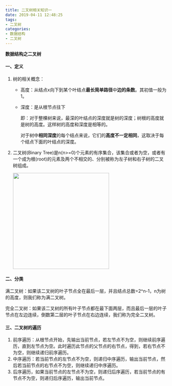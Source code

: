 ```yaml
---
title: 二叉树相关知识一
date: 2019-04-11 12:48:25
tags:
- 二叉树
categories:
- 数据结构
- 二叉树
---
```


**数据结构之二叉树**

<!--more-->

#### 一、定义

1. 树的相关概念：

   - 高度：从结点x向下到某个叶结点**最长简单路径**中**边的条数**。其初值一般为1。

   - 深度：是从根节点往下

     即：对于整棵树来说，最深的叶结点的深度就是树的深度；树根的高度就是树的高度。这样树的高度和深度是相等的。

      对于树中**相同深度**的每个结点来说，它们的**高度不一定相同**，这取决于每个结点下面的叶结点的深度。

2. 二叉树(Binary Tree)是n(n>=0)个元素的有序集合，该集合或者为空，或者有一个成为根(root)的元素及两个不相交的、分别被称为左子树和右子树的二叉树组成。

   <img src="http://img.cdn.lemenk.top/p1.jpg" width="300" height="" />

#### 二、分类

​	    满二叉树：如果该二叉树的叶子节点全在最后一层，并且结点总数=2^n-1，n为树的高度，则我们称为满二叉树。

​        完全二叉树：如果该二叉树的所有叶子节点都在最下面两层，而且最后一层的叶子节点在左边连续，倒数第二层的叶子节点在右边连续，我们称为完全二叉树。

#### 三、二叉树的遍历

1. 前序遍历：从根节点开始，先输出当前节点，若左节点不为空，则继续前序遍历，直到左节点为空。此时遍历此节点的父节点的右节点，得到，若右节点不为空，则继续递归前序遍历。
2. 中序遍历：若当前节点的左节点不为空，则递归中序遍历，输出当前节点，然后若当前节点的右节点不为空，则继续递归中序遍历。
3. 后序遍历，如果当前节点的左节点不为空，则递归后序遍历，若当前节点的有节点不为空，则递归后序遍历，输出当前节点。

